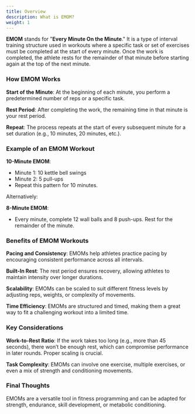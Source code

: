 ```yaml
---
title: Overview
description: What is EMOM?
weight: 1
---
```


**EMOM** stands for "**Every Minute On the Minute**." It is a type of interval training structure used in workouts where a specific task or set of exercises must be completed at the start of every minute. Once the work is completed, the athlete rests for the remainder of that minute before starting again at the top of the next minute.

### **How EMOM Works**

**Start of the Minute**: At the beginning of each minute, you perform a predetermined number of reps or a specific task.

**Rest Period**: After completing the work, the remaining time in that minute is your rest period.

**Repeat**: The process repeats at the start of every subsequent minute for a set duration (e.g., 10 minutes, 20 minutes, etc.).

### **Example of an EMOM Workout**

**10-Minute EMOM**:

- Minute 1: 10 kettle bell swings
- Minute 2: 5 pull-ups
- Repeat this pattern for 10 minutes.

Alternatively:

**8-Minute EMOM**:

- Every minute, complete 12 wall balls and 8 push-ups. Rest for the remainder of the minute.

### **Benefits of EMOM Workouts**

**Pacing and Consistency**: EMOMs help athletes practice pacing by encouraging consistent performance across all intervals.

**Built-In Rest**: The rest period ensures recovery, allowing athletes to maintain intensity over longer durations.

**Scalability**: EMOMs can be scaled to suit different fitness levels by adjusting reps, weights, or complexity of movements.

**Time Efficiency**: EMOMs are structured and timed, making them a great way to fit a challenging workout into a limited time.

### **Key Considerations**

**Work-to-Rest Ratio**: If the work takes too long (e.g., more than 45 seconds), there won’t be enough rest, which can compromise performance in later rounds. Proper scaling is crucial.

**Task Complexity**: EMOMs can involve one exercise, multiple exercises, or even a mix of strength and conditioning movements.

### **Final Thoughts**

EMOMs are a versatile tool in fitness programming and can be adapted for strength, endurance, skill development, or metabolic conditioning.
